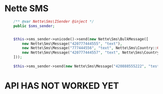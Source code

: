 Nette SMS
==============================

```php
    /** @var Nette\Sms\ISender @inject */
    public $sms_sender;


    $this->sms_sender->unicode()->send(new Nette\Sms\BulkMessage([
        new Nette\Sms\Message("420777444555", "text"),
        new Nette\Sms\Message("777444556", "text", Nette\Sms\Country::CZECH_REPUBLIC),
        new Nette\Sms\Message("420777444557", "text", Nette\Sms\Country::CZECH_REPUBLIC),
    ]));
    
    $this->sms_sender->send(new Nette\Sms\Message("420888555222", "test"));
```

API HAS NOT WORKED YET
==============================
